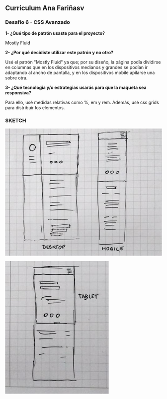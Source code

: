 ## Curriculum Ana Fariñasv
### Desafío 6 - CSS Avanzado

**1- ¿Qué tipo de patrón usaste para el proyecto?**

Mostly Fluid

**2- ¿Por qué decidiste utilizar este patrón y no otro?**

Usé el patrón "Mostly Fluid" ya que; por su diseño, la página podía dividirse en columnas que en los dispositivos medianos y grandes se podían ir adaptando al ancho de pantalla, y en los dispositivos mobile apilarse una sobre otra.

**3- ¿Qué tecnología y/o estrategias usarás para que la maqueta sea responsiva?**

Para ello, usé medidas relativas como %, em y rem. Además, usé css grids para distribuir los elementos.

### SKETCH

![Desk-mobile](https://github.com/anacristiff/cv-ana/blob/master/desktop-mobile.jpg)

![tablet](https://github.com/anacristiff/cv-ana/blob/master/tablet.jpg)
